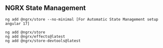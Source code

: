 ## NGRX State Management
```
ng add @ngrx/store --no-minimal [For Automatic State Management setup angular 17]

ng add @ngrx/store
ng add @ngrx/effects@latest
ng add @ngrx/store-devtools@latest
```